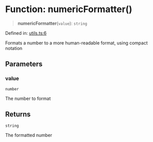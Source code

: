 # Function: numericFormatter()

> **numericFormatter**(`value`): `string`

Defined in: [utils.ts:6](https://github.com/geodaopenjs/openassistant/blob/2cb8f20a901f3385efeb40778248119c5e49db78/packages/common/src/utils.ts#L6)

Formats a number to a more human-readable format, using compact notation

## Parameters

### value

`number`

The number to format

## Returns

`string`

The formatted number
